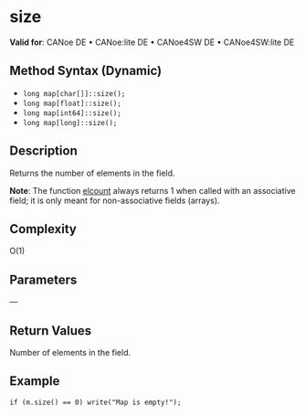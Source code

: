 # size

**Valid for**: CANoe DE • CANoe:lite DE • CANoe4SW DE • CANoe4SW:lite DE

## Method Syntax (Dynamic)

- `long map[char[]]::size();`
- `long map[float]::size();`
- `long map[int64]::size();`
- `long map[long]::size();`

## Description

Returns the number of elements in the field.

**Note**: The function [elcount](../../Other/Functions/CAPLfunctionElCount.md) always returns 1 when called with an associative field; it is only meant for non-associative fields (arrays).

## Complexity

O(1)

## Parameters

—

## Return Values

Number of elements in the field.

## Example

```plaintext
if (m.size() == 0) write("Map is empty!");
```
